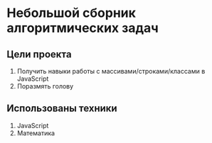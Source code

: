 # Небольшой сборник алгоритмических задач

## Цели проекта
1. Получить навыки работы с массивами/строками/классами в JavaScript
2. Поразмять голову

## Использованы техники
1. JavaScript
2. Математика

